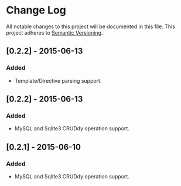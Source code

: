 # Change Log
All notable changes to this project will be documented in this file.
This project adheres to [Semantic Versioning](http://semver.org/).

## [0.2.2] - 2015-06-13
### Added
- Template/Directive parsing support.

## [0.2.2] - 2015-06-13
### Added
- MySQL and Sqlite3 CRUDdy operation support.

## [0.2.1] - 2015-06-10
### Added
- MySQL and Sqlite3 CRUDdy operation support.
